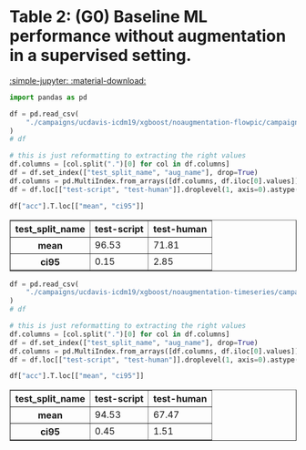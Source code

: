# Table 2: (G0) Baseline ML performance without augmentation in a supervised setting.

[:simple-jupyter: :material-download:](../../paper_tables_and_figures/table2_xgboost_baseline/table2_xgboost_baseline.ipynb)


```python
import pandas as pd
```


```python
df = pd.read_csv(
    "./campaigns/ucdavis-icdm19/xgboost/noaugmentation-flowpic/campaign_summary/1684951896/summary_flowpic_dim_32.csv"
)
# df
```


```python
# this is just reformatting to extracting the right values
df.columns = [col.split(".")[0] for col in df.columns]
df = df.set_index(["test_split_name", "aug_name"], drop=True)
df.columns = pd.MultiIndex.from_arrays([df.columns, df.iloc[0].values])
df = df.loc[["test-script", "test-human"]].droplevel(1, axis=0).astype(float).round(2)

df["acc"].T.loc[["mean", "ci95"]]
```




<div>
<style scoped>
    .dataframe tbody tr th:only-of-type {
        vertical-align: middle;
    }

    .dataframe tbody tr th {
        vertical-align: top;
    }

    .dataframe thead th {
        text-align: right;
    }
</style>
<table border="1" class="dataframe">
  <thead>
    <tr style="text-align: right;">
      <th>test_split_name</th>
      <th>test-script</th>
      <th>test-human</th>
    </tr>
  </thead>
  <tbody>
    <tr>
      <th>mean</th>
      <td>96.53</td>
      <td>71.81</td>
    </tr>
    <tr>
      <th>ci95</th>
      <td>0.15</td>
      <td>2.85</td>
    </tr>
  </tbody>
</table>
</div>




```python
df = pd.read_csv(
    "./campaigns/ucdavis-icdm19/xgboost/noaugmentation-timeseries/campaign_summary/1685008005/summary_max_n_pkts_10.csv"
)
# df
```


```python
# this is just reformatting to extracting the right values
df.columns = [col.split(".")[0] for col in df.columns]
df = df.set_index(["test_split_name", "aug_name"], drop=True)
df.columns = pd.MultiIndex.from_arrays([df.columns, df.iloc[0].values])
df = df.loc[["test-script", "test-human"]].droplevel(1, axis=0).astype(float).round(2)

df["acc"].T.loc[["mean", "ci95"]]
```




<div>
<style scoped>
    .dataframe tbody tr th:only-of-type {
        vertical-align: middle;
    }

    .dataframe tbody tr th {
        vertical-align: top;
    }

    .dataframe thead th {
        text-align: right;
    }
</style>
<table border="1" class="dataframe">
  <thead>
    <tr style="text-align: right;">
      <th>test_split_name</th>
      <th>test-script</th>
      <th>test-human</th>
    </tr>
  </thead>
  <tbody>
    <tr>
      <th>mean</th>
      <td>94.53</td>
      <td>67.47</td>
    </tr>
    <tr>
      <th>ci95</th>
      <td>0.45</td>
      <td>1.51</td>
    </tr>
  </tbody>
</table>
</div>


